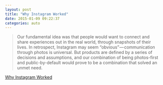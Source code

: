 ```yaml
---
layout: post
title: "Why Instagram Worked"
date: 2015-01-09 09:22:37
categories: auto
---
```


> Our fundamental idea was that people would want to connect and share experiences out in the real world, through snapshots of their lives. In retrospect, Instagram may seem “obvious” — communication through photos is universal. But products are defined by a series of decisions and assumptions, and our combination of being photos-first and public-by-default would prove to be a combination that solved an unmet need.

 <!-- --> 

[Why Instagram Worked](https://medium.com/backchannel/why-instagram-worked-45dbfeaa37c8)